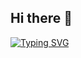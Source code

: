 ## Hi there 👋
[![Typing SVG](https://readme-typing-svg.demolab.com?font=Fira+Code&pause=1000&width=435&lines=I+love+Sleep%F0%9F%92%93)](https://git.io/typing-svg)

<!--
**Mintscandy/Mintscandy** is a ✨ _special_ ✨ repository because its `README.md` (this file) appears on your GitHub profile.

Here are some ideas to get you started:

- 🔭 I’m currently working on ...
- 🌱 I’m currently learning ...
- 👯 I’m looking to collaborate on ...
- 🤔 I’m looking for help with ...
- 💬 Ask me about ...
- 📫 How to reach me: ...
- 😄 Pronouns: ...
- ⚡ Fun fact: ...
-->
